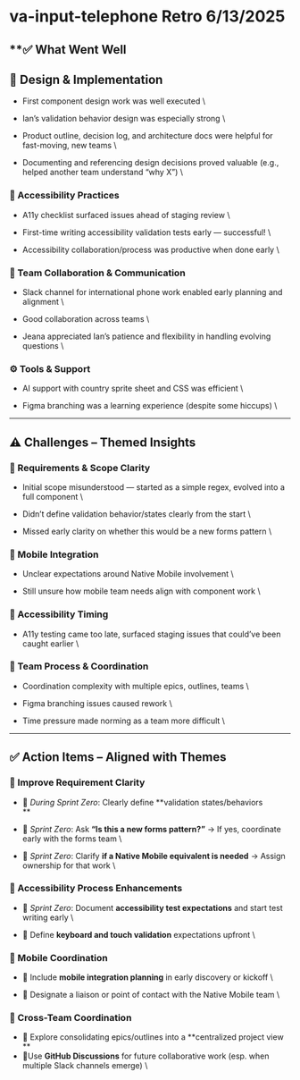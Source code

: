 # va-input-telephone Retro 6/13/2025

## **✅ What Went Well 


## **🧩 Design & Implementation**

* First component design work was well executed \

* Ian’s validation behavior design was especially strong \

* Product outline, decision log, and architecture docs were helpful for fast-moving, new teams \

* Documenting and referencing design decisions proved valuable (e.g., helped another team understand “why X”) \



### **🧪 Accessibility Practices**

* A11y checklist surfaced issues ahead of staging review \

* First-time writing accessibility validation tests early — successful! \

* Accessibility collaboration/process was productive when done early \



### **💬 Team Collaboration & Communication**

* Slack channel for international phone work enabled early planning and alignment \

* Good collaboration across teams \

* Jeana appreciated Ian’s patience and flexibility in handling evolving questions \



### **⚙️ Tools & Support**

* AI support with country sprite sheet and CSS was efficient \

* Figma branching was a learning experience (despite some hiccups) \



---


## **⚠️ Challenges – Themed Insights**


### **🎯 Requirements & Scope Clarity**

* Initial scope misunderstood — started as a simple regex, evolved into a full component \

* Didn’t define validation behavior/states clearly from the start \

* Missed early clarity on whether this would be a new forms pattern \



### **📱 Mobile Integration**

* Unclear expectations around Native Mobile involvement \

* Still unsure how mobile team needs align with component work \



### **🧪 Accessibility Timing**

* A11y testing came too late, surfaced staging issues that could’ve been caught earlier \



### **🧠 Team Process & Coordination**

* Coordination complexity with multiple epics, outlines, teams \

* Figma branching issues caused rework \

* Time pressure made norming as a team more difficult \



---


## **✅ Action Items – Aligned with Themes**


### **🎯 Improve Requirement Clarity**

* 🔹 *During Sprint Zero*: Clearly define **validation states/behaviors \
**
* 🔹 *Sprint Zero*: Ask **“Is this a new forms pattern?”** → If yes, coordinate early with the forms team \

* 🔹 *Sprint Zero*: Clarify **if a Native Mobile equivalent is needed** → Assign ownership for that work \



### **🧪 Accessibility Process Enhancements**

* 🔹 *Sprint Zero*: Document **accessibility test expectations** and start test writing early \

* 🔹 Define **keyboard and touch validation** expectations upfront \



### **📱 Mobile Coordination**

* 🔹 Include **mobile integration planning** in early discovery or kickoff \

* 🔹 Designate a liaison or point of contact with the Native Mobile team \



### **🤝 Cross-Team Coordination**

* 🔹 Explore consolidating epics/outlines into a **centralized project view \
**
* 🔹Use **GitHub Discussions** for future collaborative work (esp. when multiple Slack channels emerge) \
